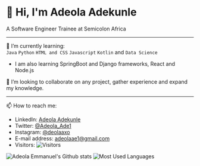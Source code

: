 # 👋 Hi, I'm Adeola Adekunle
A Software Engineer Trainee at Semicolon Africa 
__________________________________________________________________________________________________________________________________________________________

🌱 I’m currently learning:\
`Java` `Python` `HTML and CSS` `Javascript` `Kotlin` and `Data Science`


- I am also learning SpringBoot and Django frameworks, React and Node.js
 
 💞️ I’m looking to collaborate on any project, gather experience and expand my knowledge.
 __________________________________________________________________________________________________________________________________________________________
 📫 How to reach me:
 - LinkedIn: [Adeola Adekunle](www.linkedin.com/in/adeola-adekunle-emmanuel)
 - Twitter: [@Adeola_Ade1](https://twitter.com/Adeola_Ade1)
 - Instagram: [@deolaaxo](https://www.instagram.com/deolaaxo/)
 - E-mail address: [adeolaae1@gmail.com](adeolaae1@gmail.com)
 - Visitors: ![Visitors](https://visitor-badge.glitch.me/badge?page_id=page.id)
 
 ![Adeola Emmanuel's Github stats](https://github-readme-stats.vercel.app/api?username=RevEmmanuel&theme=highcontrast&show_icons=true&count_private=true)
 ![Most Used Languages](https://github-readme-stats.vercel.app/api/top-langs/?username=RevEmmanuel&layout=compact)
 
<!---
RevEmmanuel/RevEmmanuel is a ✨ special ✨ repository because its `README.md` (this file) appears on your GitHub profile.
You can click the Preview link to take a look at your changes.
--->
